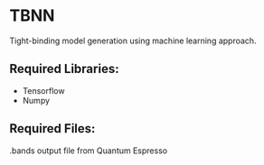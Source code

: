 # TBNN

Tight-binding model generation using machine learning approach.

## Required Libraries:
* Tensorflow
* Numpy

## Required Files:
.bands output file from Quantum Espresso
